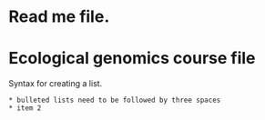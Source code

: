 # Read me file.

# Ecological genomics course file

Syntax for creating a list.
```
* bulleted lists need to be followed by three spaces   
* item 2   

```
